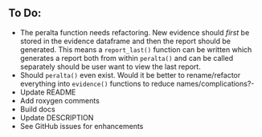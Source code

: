 ## To Do:

- The peralta function needs refactoring. New evidence should *first* be stored
  in the evidence dataframe and then the report should be generated. This means
  a `report_last()` function can be written which generates a report both from
  within `peralta()` and can be called separately should be user want to view
  the last report.
- Should `peralta()` even exist. Would it be better to rename/refactor
  everything into `evidence()` functions to reduce names/complications?-
- Update README
- Add roxygen comments
- Build docs
- Update DESCRIPTION
- See GitHub issues for enhancements